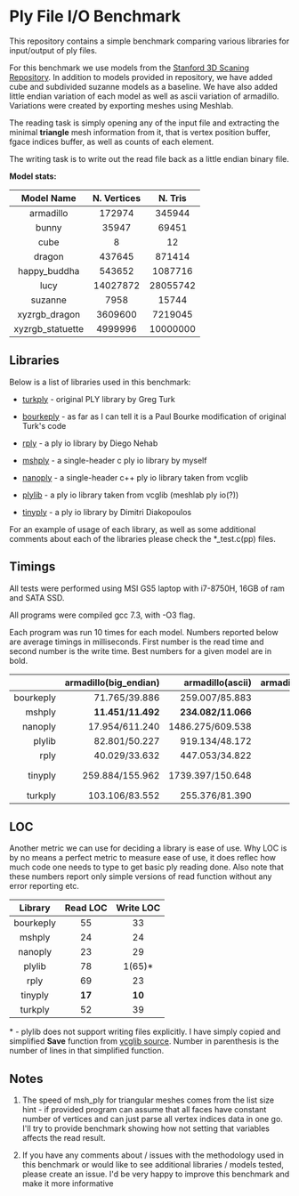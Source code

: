 # Ply File I/O Benchmark

This repository contains a simple benchmark comparing various libraries for input/output of ply files.

For this benchmark we use models from the [Stanford 3D Scaning Repository](http://graphics.stanford.edu/data/3Dscanrep/).
In addition to models provided in repository, we have added cube and subdivided suzanne models as a baseline. We have also added little endian variation of each model as well as ascii variation of armadillo. Variations were created
by exporting meshes using Meshlab.

The reading task is simply opening any of the input file and extracting the minimal __triangle__ mesh
information from it, that is vertex position buffer, fgace indices buffer, as well as counts of
each element.

The writing task is to write out the read file back as a little endian binary file.

**Model stats:**

|     Model Name    | N. Vertices |  N. Tris |
|:-----------------:|:-----------:|:--------:|
| armadillo         |      172974 |   345944 |
| bunny             |       35947 |    69451 |
| cube              |           8 |       12 |
| dragon            |      437645 |   871414 |
| happy_buddha      |      543652 |  1087716 |
| lucy              |    14027872 | 28055742 |
| suzanne           |        7958 |    15744 |
| xyzrgb_dragon     |     3609600 |  7219045 |
| xyzrgb_statuette  |     4999996 | 10000000 |

## Libraries

Below is a list of libraries used in this benchmark:

- [turkply](https://people.sc.fsu.edu/~jburkardt/c_src/ply_io/ply_io.html) - original PLY library by Greg Turk 

- [bourkeply](http://paulbourke.net/dataformats/ply/) - as far as I can tell it is a Paul Bourke modification of original Turk's code 
 
- [rply](http://w3.impa.br/~diego/software/rply/) - a ply io library by Diego Nehab

- [mshply](https://github.com/mhalber/msh) - a single-header c ply io library by myself

- [nanoply](https://github.com/cnr-isti-vclab/vcglib/tree/master/wrap/nanoply) - a single-header c++ ply io library taken from vcglib

- [plylib](https://github.com/cnr-isti-vclab/vcglib/tree/master/wrap/ply) - a ply io library taken from vcglib (meshlab ply io(?))

- [tinyply](https://github.com/ddiakopoulos/tinyply) - a ply io library by Dimitri Diakopoulos

For an example of usage of each library, as well as some additional comments about each of the libraries please check the *_test.c(pp)
files.

## Timings

All tests were performed using MSI GS5 laptop with i7-8750H, 16GB of ram and SATA SSD.

All programs were compiled gcc 7.3, with -O3 flag.

Each program was run 10 times for each model. Numbers reported below are average timings in milliseconds.
First number is the read time and second number is the write time. Best numbers for a given model are in bold.

|           | armadillo(big_endian)|     armadillo(ascii) | armadillo(little_endian) |         bunny(ascii) | bunny(little_endian) |        cube(ascii)   |        dragon(ascii) | dragon(little_endian)| happy_buddha(ascii) |happy_buddha(little_endian) |     lucy(big_endian) |  lucy(little_endian) |       suzanne(ascii) |suzanne(little_endian)|xyzrgb_dragon(big_endian) |xyzrgb_dragon(little_endian)|xyzrgb_statuette(big_endian) |  xyzrgb_statuette(little_endian) |
|----------:|---------------------:|---------------------:|-------------------------:|---------------------:|---------------------:|---------------------:|---------------------:|---------------------:|--------------------:|---------------------------:|---------------------:|---------------------:|---------------------:|---------------------:|-------------------------:|---------------------------:|----------------------------:|---------------------:|
|bourkeply  |    71.765/39.886     |   259.007/85.883     |    52.704/40.678         |    69.335/21.853     |    20.954/22.856     |     0.135/1.266      |   648.571/220.571    |   133.989/98.990     |   812.189/273.462   |   165.651/122.445          |  4277.068/3143.220   |  4278.043/3158.786   |    11.312/**8.931**  |     2.616/10.352     |  1100.573/810.055        |  1100.025/819.230          |  1524.393/1132.947          |  1524.664/1138.397   |
|mshply     |  **11.451/11.492**   | **234.082/11.066**   |   **5.964/11.527**       |  **63.710/6.785**    |   **1.629/6.755**    |     0.142/1.249      |  **594.876/25.372**  |  **14.989/26.252**   | **749.520/26.476**  |  **18.572/26.853**         | **910.077/1851.221** | **508.121/1859.988** |**10.183**/9.067      |    **0.373/3.716**   | **234.787/425.155**      | **129.942/423.151**        | **326.463/611.892**         | **179.641/615.597**  |
|nanoply    |    17.954/611.240    |  1486.275/609.538    |    13.023/609.672        |   498.434/132.417    |     5.077/132.529    |     0.371/1.310      |  3798.315/1623.651   |    28.054/1631.544   |  4736.871/2037.694  |    34.057/2041.885         |  1073.746/52459.071  |   808.868/52532.779  |    68.980/43.704     |     3.247/35.880     |   279.857/13113.569      |   210.259/13123.615        |   385.211/18445.489         |   293.047/18555.088  |
|plylib     |    82.801/50.227     |   919.134/48.172     |    71.453/51.234         |   239.788/14.388     |    20.353/14.074     |     0.182/2.967      |  2394.411/130.261    |   179.529/131.074    |  3000.221/161.200   |   224.353/156.239          |  5832.562/4067.041   |  5791.145/4035.811   |    43.836/10.156     |     3.319/5.360      |  1498.227/1066.351       |  1489.111/1064.513         |  2075.827/1460.394          |  2063.597/1463.902   |
|rply       |    40.029/33.632     |   447.053/34.822     |    34.851/35.573         |   132.162/11.336     |     8.372/11.520     |     0.140/1.101      |  1130.187/91.968     |    87.864/92.282     |  1404.508/113.376   |   109.690/115.028          |  3058.011/2762.030   |  2825.575/2779.015   |    20.456/9.227      |     1.668/4.815      |   789.177/712.001        |   727.750/723.889          |  1090.397/1013.406          |  1010.654/1014.885   |
|tinyply    |   259.884/155.962    |  1739.397/150.648    |   219.798/53.483         |   384.014/36.015     |    65.593/35.452     |     0.580 / 1.337    |  4447.792/388.006    |   552.953/395.126    |  5562.521/485.489   |   685.887/488.300          | 17761.143/12210.354  | 17749.428/12250.777  |    81.109/14.593     |    10.756/10.490     |  4576.019/3232.963       |  4570.566/3243.117         |  6409.394/4522.410          |  6352.649/4458.067   |
|turkply    |   103.106/83.552     |   255.376/81.390     |    91.135/82.043         |    68.419/20.990     |    24.620/20.672     |   **0.132**/1.485    |   642.290/214.018    |   228.870/212.002    |   804.640/259.995   |   285.496/258.669          |  7419.417/6685.876   |  7405.573/6543.948   |    11.205/12.545     |     4.239/7.170      |  1917.335/1746.897       |  1888.970/1709.805         |  2664.121/2401.271          |  2704.476/2450.259   |

<!-- |tinyply    |   421.095/163.183    |  1779.817/163.930    |   381.058/166.200        |   394.621/37.421     |   101.955/36.745     |     0.539/**1.024**  |  4521.769/416.015    |   967.929/420.629    |  5662.831/522.357   |  1215.175/533.842          | 30577.931/13676.833  | 30798.051/13811.017  |    85.670/17.344     |    19.383/11.819     |  8117.501/3623.996       |  7941.298/3554.399         | 11084.204/4971.100          | 10984.934/4918.387   | -->

## LOC

Another metric we can use for deciding a library is ease of use. Why LOC is by no
means a perfect metric to measure ease of use, it does reflec how much code one needs to
type to get basic ply reading done. Also note that these numbers report only simple versions
of read function without any error reporting etc.

|  Library  |   Read LOC  | Write LOC |
|:---------:|:-----------:|:---------:|
| bourkeply |    55       |   33      |
| mshply    |    24       |   24      |
| nanoply   |    23       |   29      |
| plylib    |    78       |   1(65)*  |
| rply      |    69       |   23      |
| tinyply   |  **17**     | **10**    |
| turkply   |    52       |   39      |

\* - plylib does not support writing files explicitly. I have simply copied and simplified **Save** function from
[vcglib source](https://github.com/cnr-isti-vclab/vcglib/blob/master/wrap/io_trimesh/export_ply.h). Number in
parenthesis is the number of lines in that simplified function.

## Notes

1. The speed of msh_ply for triangular meshes comes from the list size hint - if provided program can assume that all faces have constant number of vertices and can just parse all vertex indices data in one go. I'll try to provide benchmark showing how not setting that variables affects the read result.

2. If you have any comments about / issues with the methodology used in this benchmark or would like to see additional libraries / models tested, please create an issue. I'd be very happy to improve this benchmark and make it more informative
